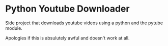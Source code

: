 # Python Youtube Downloader
 Side project that downloads youtube videos using a python and the pytube module.

 Apologies if this is absulutely awful and doesn't work at all.
